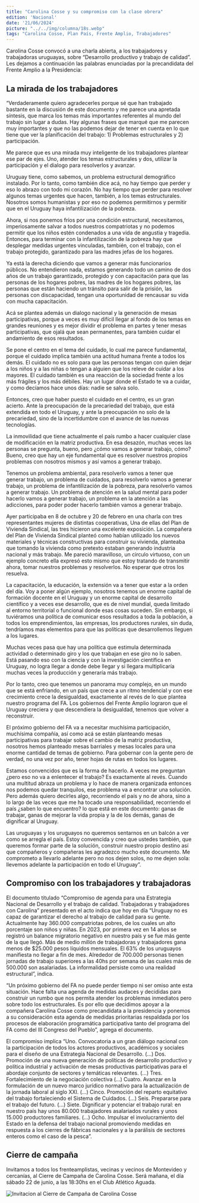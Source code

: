```yaml
---
title: "Carolina Cosse y su compromiso con la clase obrera"
edition: 'Nacional'
date: '21/06/2024'
picture: "../../img/columna/18s.webp"
tags: "Carolina Cosse, Plan País, Frente Amplio, Trabajadores"
---
```

Carolina Cosse convocó a una charla abierta, a los trabajadores y trabajadoras uruguayas, sobre  “Desarrollo productivo y trabajo de calidad”. Les dejamos a continuación las palabras enunciadas por la precandidata del Frente Amplio a la Presidencia:


## La mirada de los trabajadores

“Verdaderamente quiero agradecerles porque sé que han trabajado bastante en la discusión de este documento y me parece una apretada síntesis, que marca los temas más importantes referentes al mundo del trabajo sin lugar a dudas. Hay algunas frases que marqué que me parecen muy importantes y que no las podemos dejar de tener en cuenta en lo que tiene que ver la planificación del trabajo: 1) Problemas estructurales y 2) participación. 

Me parece que es una mirada muy inteligente de los trabajadores plantear ese par de ejes. Uno, atender los temas estructurales y dos, utilizar la participación y el dialogo para resolverlos y avanzar.

Uruguay tiene, como sabemos, un problema estructural demográfico instalado. Por lo tanto, como también dice acá, no hay tiempo que perder y eso lo abrazo con todo mi corazón. No hay tiempo que perder para resolver algunos temas urgentes que hacen, también, a los temas estructurales. Nosotros somos humanistas y por eso no podemos permitirnos y permitir que en el Uruguay haya infantilización de la pobreza.

Ahora, si nos ponemos fríos por una condición estructural, necesitamos, imperiosamente salvar a todos nuestros compatriotas y no podemos permitir que los niños estén condenados a una vida de angustia y tragedia. Entonces, para terminar con la infantilización de la pobreza hay que desplegar medidas urgentes vinculadas, también, con el trabajo, con el trabajo protegido, garantizado para las madres jefas de los hogares. 

Ya está la derecha diciendo que vamos a generar más funcionarios públicos. No entendieron nada, estamos generando todo un camino de dos años de un trabajo garantizado, protegido y con capacitación para que las personas de los hogares pobres, las madres de los hogares pobres, las personas que están haciendo un tránsito para salir de la prisión, las personas con discapacidad, tengan una oportunidad de rencausar su vida con mucha capacitación. 

Acá se plantea además un dialogo nacional y la generación de mesas participativas, porque a veces es muy difícil llegar  al fondo de los temas en grandes reuniones y es mejor dividir el problema en partes y tener mesas participativas, que ojalá que sean permanentes, para también cuidar el andamiento de esos resultados. 

Se pone el centro en el tema del cuidado, lo cual me parece fundamental, porque el cuidado implica también una actitud humana frente a todos los demás. El cuidado no es solo para que las personas tengan con quien dejar a los niños y a las niñas o tengan a alguien que los releve de cuidar a los mayores. El cuidado también es una reacción de la sociedad frente a los más frágiles y los más débiles. Hay un lugar donde el Estado te va a cuidar, y como decíamos hace unos días: nadie se salva solo.

Entonces, creo que haber puesto el cuidado en el centro, es un gran acierto. Ante la preocupación de la precariedad del trabajo, que está extendida en todo el Uruguay, y ante la preocupación no solo de la precariedad, sino de la incertidumbre con el avance de las nuevas tecnologías. 

La inmovilidad que tiene actualmente el país rumbo a hacer cualquier clase de modificación en la matriz productiva. En esa desazón, muchas veces las personas se pregunta, bueno, pero ¿cómo vamos a generar trabajo, cómo? Bueno, creo que hay un eje fundamental que es resolver nuestros propios problemas con nosotros mismos y así vamos a generar trabajo.

Tenemos un problema ambiental, para resolverlo vamos a tener que generar trabajo, un problema de cuidados, para resolverlo vamos a generar trabajo, un problema de infantilización de la pobreza, para resolverlo vamos a generar trabajo. Un problema de atención en la salud mental para poder hacerlo vamos a generar trabajo, un problema en la atención a las adicciones, para poder poder hacerlo también vamos a generar trabajo.

Ayer participaba en 8 de octubre y 20 de febrero en una charla con tres representantes mujeres de distintas cooperativas, Una de ellas del Plan de Vivienda Sindical, las tres hicieron una excelente exposición. La compañera del Plan de Vivienda Sindical planteó como habían utilizado los nuevos materiales y técnicas constructivas para construir su vivienda, planteaba que tomando la vivienda como pretexto estaban generando industria nacional y más trabajo. Me pareció maravilloso, un circulo virtuoso, con un ejemplo concreto ella expresó esto mismo que estoy tratando de transmitir ahora, tomar nuestros problemas y resolverlos. No esperar que otros los resuelva.

La capacitación, la educación, la extensión va a tener que estar a la orden del día. Voy a poner algún ejemplo, nosotros tenemos un enorme capital de formación docente en el Uruguay y un enorme capital de desarrollo científico y a veces ese desarrollo, que es de nivel mundial, queda limitado al entorno territorial o funcional donde esas cosas suceden. Sin embargo, si tuviéramos una política de comunicar esos resultados a toda la población, a todos los emprendimientos, las empresas, los productores rurales, sin duda, tendríamos mas elementos para que las políticas que desarrollemos lleguen a los lugares.

Muchas veces pasa que hay una política que estimula determinada actividad o determinado giro y los que trabajan en ese giro no lo saben. Está pasando eso con la ciencia y con la investigación científica en Uruguay, no logra llegar a donde debe llegar y si llegara multiplicaría muchas veces la producción y generaría más trabajo.

Por lo tanto, creo que tenemos un panorama muy complejo, en un mundo que se está enfriando, en un país que crece a un ritmo tendencial y con ese crecimiento crece la desigualdad, exactamente al revés de lo que plantea nuestro programa del FA. Los gobiernos del Frente Amplio lograron que el Uruguay creciera y que descendiera la desigualdad, tenemos que volver a reconstruir. 

El próximo gobierno del FA va a necesitar muchísima participación, muchísima compañía, así como acá se están planteando mesas participativas para trabajar sobre el cambio de la matriz productiva, nosotros hemos planteado mesas barriales y mesas locales para una enorme cantidad de temas de gobierno. Para gobernar con la gente pero de verdad, no una vez por año, tener hojas de rutas en todos los lugares.

Estamos convencidos que es la forma de hacerlo. A veces me preguntan ¿pero eso no va a enlentecer el trabajo? Es exactamente al revés. Cuando una multitud abraza un problema y lo hace de manera organizada entonces nos podemos quedar tranquilos, ese problema va a encontrar una solución. Pero además quiero decirles algo, recorriendo el país y no de ahora, sino a lo largo de las veces que me ha tocado una responsabilidad, recorriendo el país ¿saben lo que encuentro? lo que está en este documento: ganas de trabajar, ganas de mejorar la vida propia y la de los demás, ganas de dignificar al Uruguay.

Las uruguayas y los uruguayos no queremos sentarnos en un balcón a ver como se arregla el país. Estoy convencida y creo que ustedes también, que queremos formar parte de la solución, construir nuestro propio destino así que compañeros y compañeras les agradezco mucho este documento. Me comprometo a llevarlo adelante pero no nos dejen solos, no me dejen sola: llevemos adelante la participación en todo el Uruguay”.


## Compromiso con los trabajadores y trabajadoras

El documento titulado  “Compromiso de agenda para una Estrategia Nacional de Desarrollo y el trabajo de calidad. Trabajadoras y trabajadores con Carolina” presentado en el acto indica que hoy en día “Uruguay no es capaz de garantizar el derecho al trabajo de calidad para su gente. Actualmente hay 360.000 compatriotas pobres, de los cuales un alto porcentaje son niños y niñas. En 2023, por primera vez en 14 años se registró un balance migratorio negativo en nuestro país y se fue más gente de la que llegó. Más de medio millón de trabajadoras y trabajadores gana menos de $25.000 pesos líquidos mensuales. El 63% de los uruguayos manifiesta no llegar a fin de mes. Alrededor de 700.000 personas tienen jornadas de trabajo superiores a las 40hs por semana de las cuales más de 500.000 son asalariadas. La informalidad persiste como una realidad estructural”, indica.

“Un próximo gobierno del FA no puede perder tiempo ni ser omiso ante esta situación. Hace falta una agenda de medidas audaces y decididas para construir un rumbo que nos permita atender los problemas inmediatos pero sobre todo los estructurales. Es por ello que decidimos apoyar a la compañera Carolina Cosse como precandidata a la presidencia y ponemos a su consideración esta agenda de medidas prioritarias respaldada por los procesos de elaboración programática participativa tanto del programa del FA como del III Congreso del Pueblo”, agrega el documento. 

El compromiso implica “Uno. Convocatoria a un gran diálogo nacional con la participación de todos los actores productivos, académicos y sociales para el diseño de una Estrategia Nacional de Desarrollo. (…) Dos. Promoción de una nueva generación de políticas de desarrollo productivo y política industrial y activación de mesas productivas participativas para el abordaje conjunto de sectores y temáticas relevantes. (…) Tres. Fortalecimiento de la negociación colectiva (…) Cuatro. Avanzar en la formulación de un nuevo marco jurídico normativo para la actualización de la jornada laboral al siglo XXI. (…) Cinco. Promoción del reparto equitativo del trabajo fortaleciendo el Sistema de Cuidados. (…) Seis. Prepararse para el trabajo del futuro. (…) Siete. Dignificar y potenciar el trabajo rural: en nuestro país hay unos 80.000 trabajadores asalariados rurales y unos 15.000 productores familiares. (…) Ocho. Impulsar el involucramiento del Estado en la defensa del trabajo nacional promoviendo medidas en respuesta a los cierres de fábricas nacionales y a la parálisis de sectores enteros como el caso de la pesca”.

## Cierre de campaña

Invitamos a todos los frenteamplistas, vecinas y vecinos de Montevideo y cercanías, al Cierre de Campaña de Carolina Cosse. Será mañana, el día sábado 22 de junio, a las 18:30hs en el Club Atlético Aguada.

![Invitacion al Cierre de Campaña de Carolina Cosse](https://www.carolinacosse.uy/sites/default/files/acto_cierre_mvd.jpeg "Cierre de campaña Cosse")